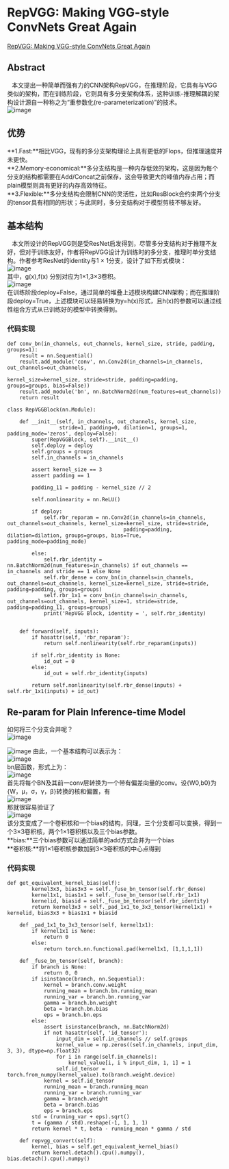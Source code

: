 # RepVGG: Making VGG-style ConvNets Great Again
[RepVGG: Making VGG-style ConvNets Great Again](https://arxiv.org/abs/2101.03697)
## Abstract
&ensp; 本文提出一种简单而强有力的CNN架构RepVGG，在推理阶段，它具有与VGG类似的架构，而在训练阶段，它则具有多分支架构体系，这种训练-推理解耦的架构设计源自一种称之为“重参数化(re-parameterization)”的技术。  
![image](https://user-images.githubusercontent.com/80331072/118351670-c54c6100-b58f-11eb-9ca1-015d65a59327.png)

## 优势
**1.Fast:**相比VGG，现有的多分支架构理论上具有更低的Flops，但推理速度并未更快。  
**2.Memory-economical:**多分支结构是一种内存低效的架构，这是因为每个分支的结构都需要在Add/Concat之前保存，这会导致更大的峰值内存占用；而plain模型则具有更好的内存高效特征。  
**3.Flexible:**多分支结构会限制CNN的灵活性，比如ResBlock会约束两个分支的tensor具有相同的形状；与此同时，多分支结构对于模型剪枝不够友好。

## 基本结构
&ensp; 本文所设计的RepVGG则是受ResNet启发得到，尽管多分支结构对于推理不友好，但对于训练友好，作者将RepVGG设计为训练时的多分支，推理时单分支结构。作者参考ResNet的identity与1 × 1分支，设计了如下形式模块：  
![image](https://user-images.githubusercontent.com/80331072/118351780-6f2bed80-b590-11eb-96ef-9b5ab5f19243.png)  
其中，g(x),f(x) 分别对应为1×1,3×3卷积。  
![image](https://user-images.githubusercontent.com/80331072/118351828-b4501f80-b590-11eb-836e-a9e656c90e20.png)  
在训练阶段deploy=False，通过简单的堆叠上述模块构建CNN架构；而在推理阶段deploy=True，上述模块可以轻易转换为y=h(x)形式，且h(x)的参数可以通过线性组合方式从已训练好的模型中转换得到。
### 代码实现
```
def conv_bn(in_channels, out_channels, kernel_size, stride, padding, groups=1):
    result = nn.Sequential()
    result.add_module('conv', nn.Conv2d(in_channels=in_channels, out_channels=out_channels,
                                                  kernel_size=kernel_size, stride=stride, padding=padding, groups=groups, bias=False))
    result.add_module('bn', nn.BatchNorm2d(num_features=out_channels))
    return result

class RepVGGBlock(nn.Module):

    def __init__(self, in_channels, out_channels, kernel_size,
                 stride=1, padding=0, dilation=1, groups=1, padding_mode='zeros', deploy=False):
        super(RepVGGBlock, self).__init__()
        self.deploy = deploy
        self.groups = groups
        self.in_channels = in_channels

        assert kernel_size == 3
        assert padding == 1

        padding_11 = padding - kernel_size // 2

        self.nonlinearity = nn.ReLU()

        if deploy:
            self.rbr_reparam = nn.Conv2d(in_channels=in_channels, out_channels=out_channels, kernel_size=kernel_size, stride=stride,
                                      padding=padding, dilation=dilation, groups=groups, bias=True, padding_mode=padding_mode)

        else:
            self.rbr_identity = nn.BatchNorm2d(num_features=in_channels) if out_channels == in_channels and stride == 1 else None
            self.rbr_dense = conv_bn(in_channels=in_channels, out_channels=out_channels, kernel_size=kernel_size, stride=stride, padding=padding, groups=groups)
            self.rbr_1x1 = conv_bn(in_channels=in_channels, out_channels=out_channels, kernel_size=1, stride=stride, padding=padding_11, groups=groups)
            print('RepVGG Block, identity = ', self.rbr_identity)


    def forward(self, inputs):
        if hasattr(self, 'rbr_reparam'):
            return self.nonlinearity(self.rbr_reparam(inputs))

        if self.rbr_identity is None:
            id_out = 0
        else:
            id_out = self.rbr_identity(inputs)

        return self.nonlinearity(self.rbr_dense(inputs) + self.rbr_1x1(inputs) + id_out)
```        

## Re-param for Plain Inference-time Model
如何将三个分支合并呢？  
![image](https://user-images.githubusercontent.com/80331072/118352049-dc8c4e00-b591-11eb-8c3f-bc2261d325e8.png)  

![image](https://user-images.githubusercontent.com/80331072/118352090-1fe6bc80-b592-11eb-8f08-21acc89cb2c0.png)
由此，一个基本结构可以表示为：  
![image](https://user-images.githubusercontent.com/80331072/118352128-57edff80-b592-11eb-8abb-a9b5e99a138a.png)  
bn层函数，形式上为：  
![image](https://user-images.githubusercontent.com/80331072/118352187-9aafd780-b592-11eb-956a-d80b52bd40ef.png)  
首先将每个BN及其前一conv层转换为一个带有偏差向量的conv。设{W0,b0}为{W，µ，σ，γ，β}转换的核和偏置，有  
![image](https://user-images.githubusercontent.com/80331072/118352219-ce8afd00-b592-11eb-80b5-1cf1a4718b08.png)  
那就很容易验证了  
![image](https://user-images.githubusercontent.com/80331072/118352236-eb273500-b592-11eb-899c-a8e13090acef.png)  
该分支变成了一个卷积核和一个bias的结构，同理，三个分支都可以变换，得到一个3×3卷积核，两个1×1卷积核以及三个bias参数。    
**bias:**三个bias参数可以通过简单的add方式合并为一个bias  
**卷积核:**将1×1卷积核参数加到3×3卷积核的中心点得到 
### 代码实现
```
def get_equivalent_kernel_bias(self):
        kernel3x3, bias3x3 = self._fuse_bn_tensor(self.rbr_dense)
        kernel1x1, bias1x1 = self._fuse_bn_tensor(self.rbr_1x1)
        kernelid, biasid = self._fuse_bn_tensor(self.rbr_identity)
        return kernel3x3 + self._pad_1x1_to_3x3_tensor(kernel1x1) + kernelid, bias3x3 + bias1x1 + biasid

    def _pad_1x1_to_3x3_tensor(self, kernel1x1):
        if kernel1x1 is None:
            return 0
        else:
            return torch.nn.functional.pad(kernel1x1, [1,1,1,1])

    def _fuse_bn_tensor(self, branch):
        if branch is None:
            return 0, 0
        if isinstance(branch, nn.Sequential):
            kernel = branch.conv.weight
            running_mean = branch.bn.running_mean
            running_var = branch.bn.running_var
            gamma = branch.bn.weight
            beta = branch.bn.bias
            eps = branch.bn.eps
        else:
            assert isinstance(branch, nn.BatchNorm2d)
            if not hasattr(self, 'id_tensor'):
                input_dim = self.in_channels // self.groups
                kernel_value = np.zeros((self.in_channels, input_dim, 3, 3), dtype=np.float32)
                for i in range(self.in_channels):
                    kernel_value[i, i % input_dim, 1, 1] = 1
                self.id_tensor = torch.from_numpy(kernel_value).to(branch.weight.device)
            kernel = self.id_tensor
            running_mean = branch.running_mean
            running_var = branch.running_var
            gamma = branch.weight
            beta = branch.bias
            eps = branch.eps
        std = (running_var + eps).sqrt()
        t = (gamma / std).reshape(-1, 1, 1, 1)
        return kernel * t, beta - running_mean * gamma / std

    def repvgg_convert(self):
        kernel, bias = self.get_equivalent_kernel_bias()
        return kernel.detach().cpu().numpy(), bias.detach().cpu().numpy()
```        



